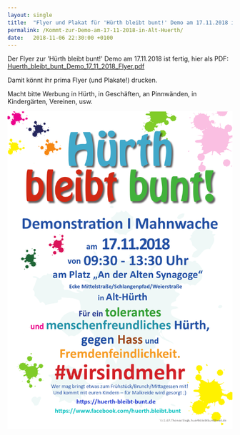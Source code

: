 ```yaml
---
layout: single
title:  "Flyer und Plakat für 'Hürth bleibt bunt!' Demo am 17.11.2018 in Alt-Hürth"
permalink: /Kommt-zur-Demo-am-17-11-2018-in-Alt-Huerth/
date:   2018-11-06 22:30:00 +0100
---
```

Der Flyer zur 'Hürth bleibt bunt!' Demo am 17.11.2018 ist fertig, hier als PDF:
[Huerth_bleibt_bunt_Demo_17_11_2018_Flyer.pdf](/assets/pdf/Huerth_bleibt_bunt_Demo_17_11_2018_Flyer_mit_Links.pdf)

Damit könnt ihr prima Flyer (und Plakate!) drucken. 

Macht bitte Werbung in Hürth, in Geschäften, an Pinnwänden, in Kindergärten, Vereinen, usw. 

![Flyer für 'Hürth bleibt bunt!' Demo am 17.11.2018 in Alt-Hürth](/assets/images/Huerth_bleibt_bunt_Demo_17_11_2018_Flyer_mit_Links.png)









